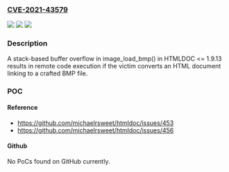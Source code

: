 ### [CVE-2021-43579](https://cve.mitre.org/cgi-bin/cvename.cgi?name=CVE-2021-43579)
![](https://img.shields.io/static/v1?label=Product&message=n%2Fa&color=blue)
![](https://img.shields.io/static/v1?label=Version&message=n%2Fa&color=blue)
![](https://img.shields.io/static/v1?label=Vulnerability&message=n%2Fa&color=brighgreen)

### Description

A stack-based buffer overflow in image_load_bmp() in HTMLDOC <= 1.9.13 results in remote code execution if the victim converts an HTML document linking to a crafted BMP file.

### POC

#### Reference
- https://github.com/michaelrsweet/htmldoc/issues/453
- https://github.com/michaelrsweet/htmldoc/issues/456

#### Github
No PoCs found on GitHub currently.

